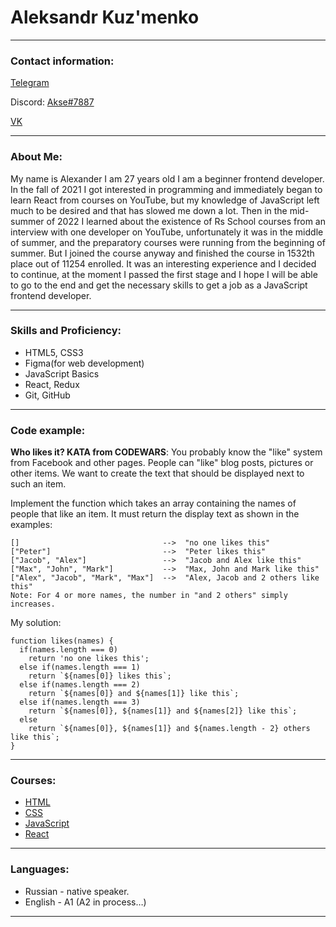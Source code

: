 # Aleksandr Kuz'menko
---
### Contact information:
[Telegram](https://t.me/malrat)


Discord: [Akse#7887](https://discordapp.com/users/383769578028924930)

[VK](https://vk.com/id38198807)


---
### About Me:
My name is Alexander I am 27 years old I am a beginner frontend developer. In the fall of 2021 I got interested in programming and immediately began to learn React from courses on YouTube, but my knowledge of JavaScript left much to be desired and that has slowed me down a lot.  Then in the mid-summer of 2022 I learned about the existence of Rs School courses from an interview with one developer on YouTube, unfortunately it was in the middle of summer, and the preparatory courses were running from the beginning of summer. But I joined the course anyway and finished the course in 1532th place out of 11254 enrolled. It was an interesting experience and I decided to continue, at the moment I passed the first stage and I hope I will be able to go to the end and get the necessary skills to get a job as a JavaScript frontend developer.

---

### Skills and Proficiency:
* HTML5, CSS3
* Figma(for web development)
* JavaScript Basics
* React, Redux
* Git, GitHub

---

### Code example:

**Who likes it? KATA from CODEWARS**: You probably know the "like" system from Facebook and other pages. People can "like" blog posts, pictures or other items. We want to create the text that should be displayed next to such an item.

Implement the function which takes an array containing the names of people that like an item. It must return the display text as shown in the examples:
```
[]                                -->  "no one likes this"
["Peter"]                         -->  "Peter likes this"
["Jacob", "Alex"]                 -->  "Jacob and Alex like this"
["Max", "John", "Mark"]           -->  "Max, John and Mark like this"
["Alex", "Jacob", "Mark", "Max"]  -->  "Alex, Jacob and 2 others like this"
Note: For 4 or more names, the number in "and 2 others" simply increases.
```
My solution:
```
function likes(names) {
  if(names.length === 0)
    return 'no one likes this';
  else if(names.length === 1)
    return `${names[0]} likes this`;
  else if(names.length === 2)
    return `${names[0]} and ${names[1]} like this`;
  else if(names.length === 3)
    return `${names[0]}, ${names[1]} and ${names[2]} like this`;
  else
    return `${names[0]}, ${names[1]} and ${names.length - 2} others like this`;
}
```

---

### Courses:
* [HTML](https://ru.code-basics.com/languages/html)
* [CSS](https://ru.code-basics.com/languages/css)
* [JavaScript](https://learn.javascript.ru/)
* [React](https://www.youtube.com/playlist?list=PLcvhF2Wqh7DNVy1OCUpG3i5lyxyBWhGZ8)

---

### Languages:
* Russian - native speaker.
* English - A1 (A2 in process…)

---
